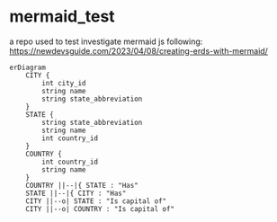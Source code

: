 # mermaid_test
a repo used to test investigate mermaid js following: https://newdevsguide.com/2023/04/08/creating-erds-with-mermaid/


```mermaid
erDiagram
    CITY {
        int city_id
        string name
        string state_abbreviation
    }
    STATE {
        string state_abbreviation
        string name
        int country_id
    }
    COUNTRY {
        int country_id
        string name
    }
    COUNTRY ||--|{ STATE : "Has"
    STATE ||--|{ CITY : "Has"
    CITY ||--o| STATE : "Is capital of"
    CITY ||--o| COUNTRY : "Is capital of"

```
